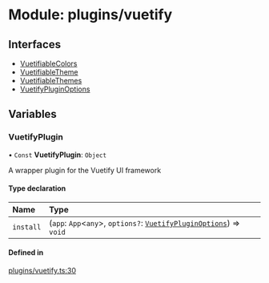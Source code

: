 # Module: plugins/vuetify

## Interfaces

- [VuetifiableColors](../interfaces/plugins_vuetify.VuetifiableColors.md)
- [VuetifiableTheme](../interfaces/plugins_vuetify.VuetifiableTheme.md)
- [VuetifiableThemes](../interfaces/plugins_vuetify.VuetifiableThemes.md)
- [VuetifyPluginOptions](../interfaces/plugins_vuetify.VuetifyPluginOptions.md)

## Variables

### <a id="vuetifyplugin" name="vuetifyplugin"></a> VuetifyPlugin

• `Const` **VuetifyPlugin**: `Object`

A wrapper plugin for the Vuetify UI framework

#### Type declaration

| Name | Type |
| :------ | :------ |
| `install` | (`app`: `App`\<`any`\>, `options?`: [`VuetifyPluginOptions`](../interfaces/plugins_vuetify.VuetifyPluginOptions.md)) => `void` |

#### Defined in

[plugins/vuetify.ts:30](https://github.com/jakguru/vueprint/blob/cca61f2/plugins/vuetify.ts#L30)
